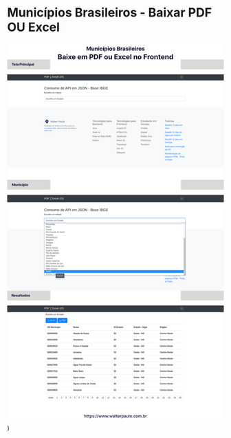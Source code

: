 # Municípios Brasileiros - Baixar PDF OU Excel


[![Projeto](./assets/img/municipios-brasileiros-baixar-pdf-excel-j2s.png)](https://walterpaulo.github.io/municipios-brasileiro-baixar-pdf-excel-j2s/))